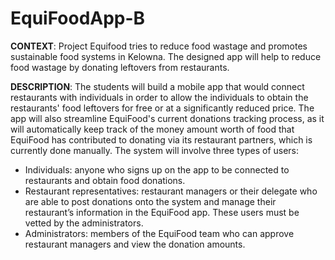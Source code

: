 # EquiFoodApp-B

**CONTEXT**: Project Equifood tries to reduce food wastage and promotes sustainable food systems in Kelowna. The designed app will help to reduce food wastage by donating leftovers from restaurants.

**DESCRIPTION**:  The students will build a mobile app that would connect restaurants with individuals in order to allow the individuals to obtain the restaurants' food leftovers for free or at a significantly reduced price. The app will also streamline EquiFood's current donations tracking process, as it will automatically keep track of the money amount worth of food that EquiFood has contributed to donating via its restaurant partners, which is currently done manually.  The system will involve three types of users:

- Individuals: anyone who signs up on the app to be connected to restaurants and obtain food donations.
- Restaurant representatives: restaurant managers or their delegate who are able to post donations onto the system and manage their restaurant’s information in the EquiFood app. These users must be vetted by the administrators.
- Administrators: members of the EquiFood team who can approve restaurant managers and view the donation amounts.
